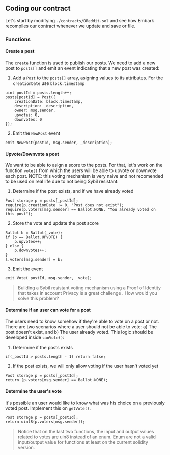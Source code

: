 ## Coding our contract
Let's start by modifying `./contracts/DReddit.sol` and see how Embark recompiles our contract whenever we update and save or file.

### Functions

#### Create a post
The `create` function is used to publish our posts. We need to add a new post to `posts[]` and emit an event indicating that a new post was created:

1. Add a `Post` to the `posts[]` array, asigning values to its attributes. For the `creationDate` use `block.timestamp`
```
uint postId = posts.length++;
posts[postId] = Post({
    creationDate: block.timestamp,
    description: _description,
    owner: msg.sender,
    upvotes: 0,
    downvotes: 0
});
```

2. Emit the `NewPost` event
```
emit NewPost(postId, msg.sender, _description);
```

#### Upvote/Downvote a post
We want to be able to asign a score to the posts. For that, let's work on the function `vote()` from which the users will be able to upvote or downvote each post. NOTE: this voting mechanism is very naive and not recomended to be used on real life due to not being Sybil resistant:

1. Determine if the post exists, and if we have already voted
```
Post storage p = posts[_postId];
require(p.creationDate != 0, "Post does not exist");
require(p.voters[msg.sender] == Ballot.NONE, "You already voted on this post");
```

2. Store the vote and update the post score
```
Ballot b = Ballot(_vote);
if (b == Ballot.UPVOTE) {
    p.upvotes++;
} else {
    p.downvotes++;
}
l.voters[msg.sender] = b;
```

3. Emit the event
````
emit Vote(_postId, msg.sender, _vote);
````

> Building a Sybil resistant voting mechanism using a Proof of Identity that takes in account Privacy is a great challenge . How would you solve this problem?

#### Determine if an user can vote for a post
The users need to know somehow if they're able to vote on a post or not. There are two scenarios where a user should not be able to vote: a) The post doesn't exist, and b) The user already voted. This logic should be developed inside `canVote()`:

1. Determine if the posts exists
```
if(_postId > posts.length - 1) return false;
```

2. If the post exists, we will only allow voting if the user hasn't voted yet
```    
Post storage p = posts[_postId];    
return (p.voters[msg.sender] == Ballot.NONE);
```

#### Determine the user's vote
It's possible an user would like to know what was his choice on a previously voted post. Implement this on `getVote()`.
```
Post storage p = posts[_postId];
return uint8(p.voters[msg.sender]);
```
> Notice that on the last two functions, the input and output values related to votes are uin8 instead of an enum. Enum are not a valid input/output value for functions at least on the current solidity version.